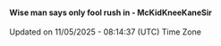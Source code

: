 #### Wise man says only fool rush in - McKidKneeKaneSir
Updated on 11/05/2025 - 08:14:37 (UTC) Time Zone
